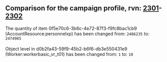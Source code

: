 ## Comparison for the campaign profile, rvn: [2301](https://github.com/PRO100KatYT/FortniteProfileRevisions/tree/main/profiles/campaign/2301%20campaign.json)-[2302](https://github.com/PRO100KatYT/FortniteProfileRevisions/tree/main/profiles/campaign/2302%20campaign.json)

The quantity of item 0f5e70c6-3b6c-4e72-87f3-f9fc8bac1cb9 (AccountResource:personnelxp) has been changed from: `2486235` to: `2474985`
<br><br>
Object level in d0b2fa43-59f9-45b2-b6f6-db3e550431e9 (Worker:workerbasic_vr_t01) has been changed from: `1` to: `10`
<br><br>
